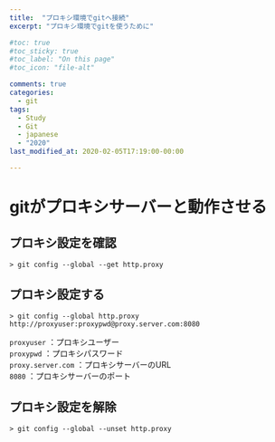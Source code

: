 ```yaml
---
title:  "プロキシ環境でgitへ接続"
excerpt: "プロキシ環境でgitを使うために"

#toc: true
#toc_sticky: true
#toc_label: "On this page"
#toc_icon: "file-alt" 

comments: true
categories:
  - git
tags:
  - Study
  - Git
  - japanese
  - "2020"
last_modified_at: 2020-02-05T17:19:00-00:00

---
```


# gitがプロキシサーバーと動作させる

## プロキシ設定を確認
```
> git config --global --get http.proxy
```

## プロキシ設定する
```
> git config --global http.proxy http://proxyuser:proxypwd@proxy.server.com:8080
```

```proxyuser``` ：プロキシユーザー  
```proxypwd``` ：プロキシパスワード  
```proxy.server.com``` ：プロキシサーバーのURL  
```8080``` ：プロキシサーバーのポート  


## プロキシ設定を解除
```
> git config --global --unset http.proxy
```
